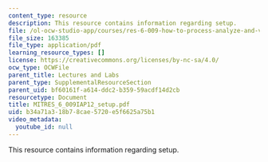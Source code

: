 ```yaml
---
content_type: resource
description: This resource contains information regarding setup.
file: /ol-ocw-studio-app/courses/res-6-009-how-to-process-analyze-and-visualize-data-january-iap-2012/b34a71a318b78cae5720e5f6625a75b1_MITRES_6_009IAP12_setup.pdf
file_size: 163385
file_type: application/pdf
learning_resource_types: []
license: https://creativecommons.org/licenses/by-nc-sa/4.0/
ocw_type: OCWFile
parent_title: Lectures and Labs
parent_type: SupplementalResourceSection
parent_uid: bf60161f-a614-ddc2-b359-59acdf14d2cb
resourcetype: Document
title: MITRES_6_009IAP12_setup.pdf
uid: b34a71a3-18b7-8cae-5720-e5f6625a75b1
video_metadata:
  youtube_id: null
---
```

This resource contains information regarding setup.